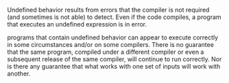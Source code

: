 Undefined behavior results from errors that the compiler is not required (and sometimes is not able) to detect. Even if the code compiles, a program that executes an undefined expression is in error.

programs that contain undefined behavior can appear to execute correctly in some circumstances and/or on some compilers. There is no guarantee that the same program, compiled under a different compiler or even a subsequent release of the same compiler, will continue to run correctly. Nor is there any guarantee that what works with one set of inputs will work with another.